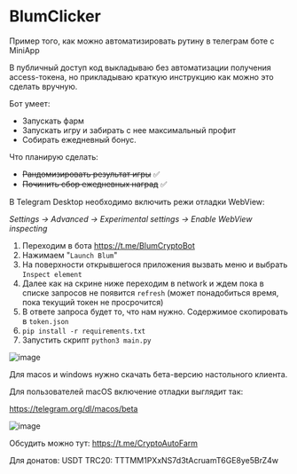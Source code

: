 # BlumClicker

Пример того, как можно автоматизировать рутину в телеграм боте с MiniApp

В публичный доступ код выкладываю без автоматизации получения access-токена,
но прикладываю краткую инструкцию как можно это сделать вручную.

Бот умеет:
- Запускать фарм
- Запускать игру и забирать с нее максимальный профит
- Собирать ежедневный бонус.

Что планирую сделать:
- ~~Рандомизировать результат игры~~ ✅
- ~~Починить сбор ежедневных наград~~ ✅

В Telegram Desktop необходимо включить режи отладки WebView:

_Settings -> Advanced -> Experimental settings -> Enable WebView inspecting_

1. Переходим в бота https://t.me/BlumCryptoBot
2. Нажимаем "`Launch Blum`"
3. На поверхности открывшегося приложения вызвать меню и выбрать `Inspect element`
4. Далее как на скрине ниже переходим в network и ждем пока в списке запросов не появится `refresh` (может понадобиться время, пока текущий токен не просрочится)
5. В ответе запроса будет то, что нам нужно. Содержимое скопировать в `token.json`
6. `pip install -r requirements.txt`
7. Запустить скрипт `python3 main.py`

![image](https://github.com/TotalAwesome/BlumClicker/assets/39047158/1acc5fbc-5e0b-430a-9f16-6e7e01d4f87b)

Для macos и windows нужно скачать бета-версию настольного клиента.

Для пользователей macOS включение отладки выглядит так:

https://telegram.org/dl/macos/beta

![image](https://github.com/TotalAwesome/BlumClicker/assets/39047158/9faf1a5d-430c-4acf-bbd6-389b31aa4b7a)

Обсудить можно тут: https://t.me/CryptoAutoFarm

Для донатов:
USDT TRC20: TTTMM1PXxNS7d3tAcruamT6GE8ye5BrZ4w
